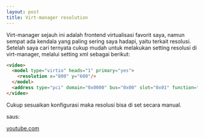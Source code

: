 ```yaml
---
layout: post
title: Virt-manager resolution
---
```


Virt-manager sejauh ini adalah frontend virtualisasi favorit saya, namun sempat ada kendala yang paling sering saya hadapi, yaitu terkait resolusi. Setelah saya cari ternyata cukup mudah untuk melakukan setting resolusi di virt-manager, melalui setting xml sebagai berikut:

```html
<video>
  <model type="virtio" heads="1" primary="yes">
    <resolution x="800" y="600"/>
  </model>
  <address type="pci" domain="0x0000" bus="0x00" slot="0x01" function="0x0"/>
</video>
```

Cukup sesuaikan konfigurasi maka resolusi bisa di set secara manual.

saus:

[youtube.com](https://www.youtube.com/watch?v=qP87ntza5tE)

